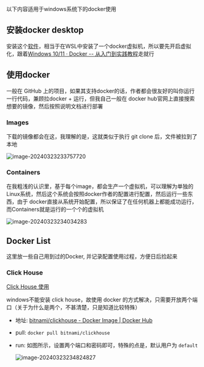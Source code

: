 以下内容适用于windows系统下的docker使用

## 安装docker desktop

安装这个[软件](https://www.docker.com/products/docker-hub/)，相当于在WSL中安装了一个docker虚拟机，所以要先开启虚拟化，跟着[Windows 10/11 · Docker -- 从入门到实践教程](https://docker-practice.github.io/zh-cn/install/windows.html)走就行

## 使用docker

一般在 GitHub 上的项目，如果其支持docker的话，作者都会很友好的叫你运行一行代码，兼顾拉docker + 运行，但我自己一般在 docker hub官网上直接搜索想要的镜像，然后按照说明文档进行部署

### Images

下载的镜像都会在这，我理解的是，这就类似于执行 git clone 后，文件被拉到了本地

![image-20240323233757720](https://euclid-picgo.oss-cn-shenzhen.aliyuncs.com/image/202403232337857.png)

### Containers

在我粗浅的认识里，基于每个image，都会生产一个虚拟机，可以理解为单独的Linux系统，然后这个系统会按照docker作者的配置进行配置，然后运行一些东西，由于 docker直接从系统开始配置，所以保证了在任何机器上都能成功运行，而Containers就是运行的一个个的虚拟机

![image-20240323234034283](https://euclid-picgo.oss-cn-shenzhen.aliyuncs.com/image/202403232340444.png)

## Docker List

这里放一些自己用到过的Docker, 并记录配置使用过程，方便日后捡起来

### Click House

[Click House 使用](数据库/ClickHouse.md)

windows不能安装 click house，故使用 docker 的方式解决，只需要开放两个端口（关于为什么是两个，不甚清楚，只是知道比较特殊）

- 地址: [bitnami/clickhouse - Docker Image | Docker Hub](https://hub.docker.com/r/bitnami/clickhouse)

- pull: `docker pull bitnami/clickhouse`

- run: 如图所示，设置两个端口和密码即可，特殊的点是，默认用户为 `default`

  ![image-20240323234824827](https://euclid-picgo.oss-cn-shenzhen.aliyuncs.com/image/202403232348902.png)